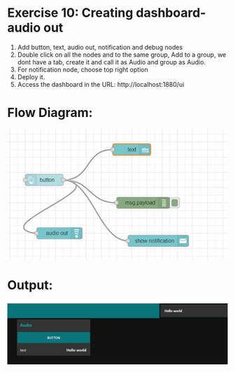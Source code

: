 # Exercise 10: Creating dashboard-audio out
1.	Add button, text, audio out, notification and debug nodes
2.	Double click on all the nodes and to the same group, Add to a group, we dont have a tab, create it and call it as Audio and group as Audio.
3.	For notification node, choose top right option
4.	Deploy it.
5.	Access the dashboard in the URL: http://localhost:1880/ui



# Flow Diagram:
![outcome](./input.jpg)

# Output:
![outcome](./output.jpg)
